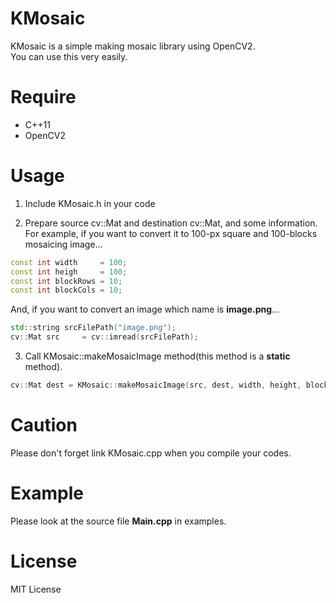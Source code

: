 # KMosaic
KMosaic is a simple making mosaic library using OpenCV2.  
You can use this very easily.

# Require
* C++11
* OpenCV2

# Usage
1. Include KMosaic.h in your code

2. Prepare source cv::Mat and destination cv::Mat, and some information.  
For example, if you want to convert it to 100-px square and 100-blocks mosaicing image...
```cpp
const int width     = 100;
const int heigh     = 100;
const int blockRows = 10;
const int blockCols = 10;
``` 

And, if you want to convert an image which name is **image.png**...  
```cpp
std::string srcFilePath("image.png");
cv::Mat src     = cv::imread(srcFilePath);
``` 

3. Call KMosaic::makeMosaicImage method(this method is a **static** method).
```cpp 
cv::Mat dest = KMosaic::makeMosaicImage(src, dest, width, height, blockRows, blockCols);
```

# Caution
Please don't forget link KMosaic.cpp when you compile your codes.

# Example
Please look at the source file **Main.cpp** in examples.

# License
MIT License
